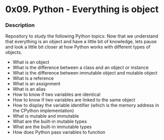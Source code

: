 <h1> 0x09. Python - Everything is object </h1>
<h3> Description </h3>
<p> Repository to study the following Python topics: Now that we understand that everything is an object and have a little bit of knowledge, lets pause and look a little bit closer at how Python works with different types of objects.</p>
<ul><li>What is an object</li>
<li>What is the difference between a class and an object or instance</li>
<li>What is the difference between immutable object and mutable object</li>
<li>What is a reference</li>
<li>What is an assignment</li>
<li>What is an alias</li>
<li>How to know if two variables are identical</li>
<li>How to know if two variables are linked to the same object</li>
<li>How to display the variable identifier (which is the memory address in the CPython implementation)</li>
<li>What is mutable and immutable</li>
<li>What are the built-in mutable types</li>
<li>What are the built-in immutable types</li>
<li>How does Python pass variables to function</li></ul>
